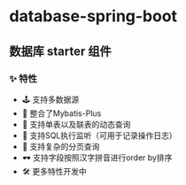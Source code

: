 # database-spring-boot

## 数据库 starter 组件

### ✨ 特性

- 🕹  支持多数据源
- 🚥  整合了Mybatis-Plus
- 🚀  支持单表以及联表的动态查询
- 🔔  支持SQL执行监听（可用于记录操作日志）
- 🤖  支持复杂的分页查询
- 🕶 支持字段按照汉字拼音进行order by排序
- 🛠  更多特性开发中
